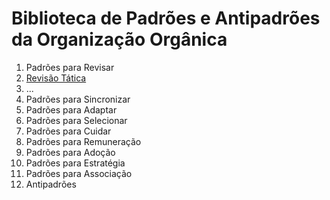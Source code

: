 # Biblioteca de Padrões e Antipadrões da Organização Orgânica

1. Padrões para Revisar
  1. [Revisão Tática](padroes/revisao-tatica.md)
  2. ...
2. Padrões para Sincronizar
3. Padrões para Adaptar
4. Padrões para Selecionar
5. Padrões para Cuidar
6. Padrões para Remuneração
7. Padrões para Adoção
8. Padrões para Estratégia
9. Padrões para Associação
10. Antipadrões
